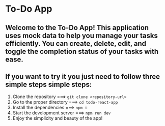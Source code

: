 # To-Do App

## Welcome to the To-Do App! This application uses mock data to help you manage your tasks efficiently. You can create, delete, edit, and toggle the completion status of your tasks with ease.


## If you want to try it you just need to follow three simple steps simple steps:
1. Clone the repository ===> ```git clone <repository-url> ```
2. Go to the proper directory ===> ```cd todo-react-app```
3. Install the dependencies ===> ```npm i ```
4. Start the development server  ===> ```npm run dev```
5. Enjoy the simplicity and beauty of the app!
